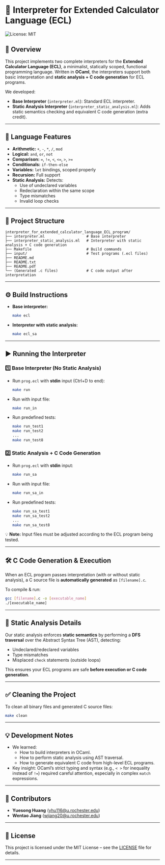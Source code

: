 # 🧮 Interpreter for Extended Calculator Language (ECL)

![License: MIT](https://img.shields.io/badge/License-MIT-yellow.svg)

## 🚀 Overview

This project implements two complete interpreters for the **Extended Calculator Language (ECL)**, a minimalist, statically scoped, functional programming language. Written in **OCaml**, the interpreters support both basic interpretation and **static analysis + C code generation** for ECL programs.

We developed:
- **Base Interpreter** (`interpreter.ml`): Standard ECL interpreter.
- **Static Analysis Interpreter** (`interpreter_static_analysis.ml`): Adds static semantics checking and equivalent C code generation (extra credit).

---

## 🧩 Language Features

- **Arithmetic:** `+`, `-`, `*`, `/`, `mod`
- **Logical:** `and`, `or`, `not`
- **Comparison:** `=`, `!=`, `<`, `<=`, `>`, `>=`
- **Conditionals:** `if-then-else`
- **Variables:** `let` bindings, scoped properly
- **Recursion:** Full support
- **Static Analysis:** Detects:
    - Use of undeclared variables
    - Redeclaration within the same scope
    - Type mismatches
    - Invalid loop checks

---

## 📂 Project Structure

```
interpreter_for_extended_calculator_language_ECL_program/
├── interpreter.ml                   # Base interpreter
├── interpreter_static_analysis.ml   # Interpreter with static analysis + C code generation
├── Makefile                         # Build commands
├── input/                           # Test programs (.ecl files)
├── README.md
├── README.txt
├── README.pdf
└── (Generated .c files)             # C code output after interpretation
```

---

## ⚙️ Build Instructions

- **Base interpreter:**
  ```bash
  make ecl
  ```

- **Interpreter with static analysis:**
  ```bash
  make ecl_sa
  ```

---

## ▶️ Running the Interpreter

### 1️⃣ Base Interpreter (No Static Analysis)

- Run `prog.ecl` with **stdin** input (Ctrl+D to end):
  ```bash
  make run
  ```

- Run with input file:
  ```bash
  make run_in
  ```

- Run predefined tests:
  ```bash
  make run_test1
  make run_test2
  ...
  make run_test8
  ```

### 2️⃣ Static Analysis + C Code Generation

- Run `prog.ecl` with **stdin** input:
  ```bash
  make run_sa
  ```

- Run with input file:
  ```bash
  make run_sa_in
  ```

- Run predefined tests:
  ```bash
  make run_sa_test1
  make run_sa_test2
  ...
  make run_sa_test8
  ```

💡 **Note:** Input files must be adjusted according to the ECL program being tested.

---

## 🛠️ C Code Generation & Execution

When an ECL program passes interpretation (with or without static analysis), a C source file is **automatically generated** as `[filename].c`.

To compile & run:

```bash
gcc [filename].c -o [executable_name]
./[executable_name]
```

---

## 🧪 Static Analysis Details

Our static analysis enforces **static semantics** by performing a **DFS traversal** over the Abstract Syntax Tree (AST), detecting:
- Undeclared/redeclared variables
- Type mismatches
- Misplaced `check` statements (outside loops)

This ensures your ECL programs are safe **before execution or C code generation**.

---

## ✅ Cleaning the Project

To clean all binary files and generated C source files:

```bash
make clean
```

---

## 💡 Development Notes

- We learned:
    - How to build interpreters in OCaml.
    - How to perform static analysis using AST traversal.
    - How to generate equivalent C code from high-level ECL programs.
- Key insight: OCaml’s strict typing and syntax (e.g., `< >` for inequality instead of `!=`) required careful attention, especially in complex `match` expressions.

---

## 👥 Contributors

- **Yuesong Huang** (yhu116@u.rochester.edu)
- **Wentao Jiang** (wjiang20@u.rochester.edu)

---

## 📄 License

This project is licensed under the MIT License – see the [LICENSE](LICENSE) file for details.

---
